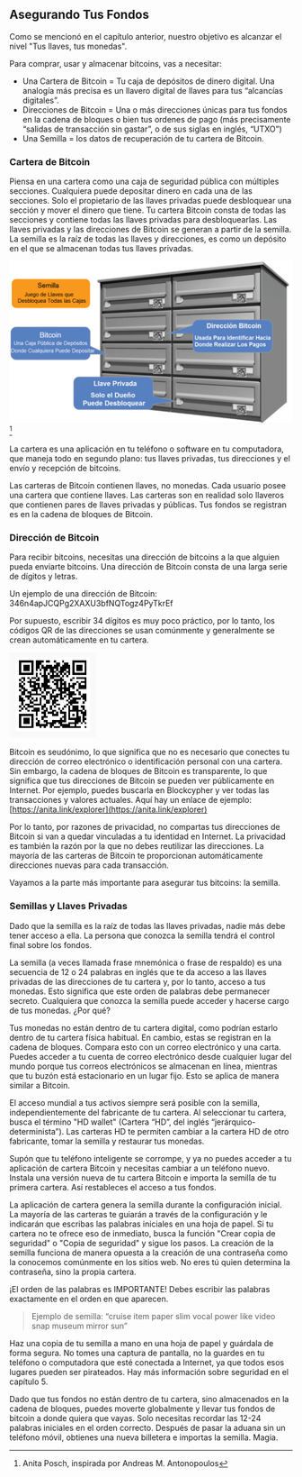 ## Asegurando Tus Fondos

Como se mencionó en el capítulo anterior, nuestro objetivo es alcanzar el nivel "Tus llaves, tus monedas".

Para comprar, usar y almacenar bitcoins, vas a necesitar:

* Una Cartera de Bitcoin = Tu caja de depósitos de dinero digital. Una analogía más precisa es un llavero digital de llaves para tus “alcancías digitales”.
* Direcciones de Bitcoin = Una o más direcciones únicas para tus fondos en la cadena de bloques o bien tus ordenes de pago (más precisamente “salidas de transacción sin gastar”, o de sus siglas en inglés, “UTXO”)
* Una Semilla = los datos de recuperación de tu cartera de Bitcoin.

### Cartera de Bitcoin
Piensa en una cartera como una caja de seguridad pública con múltiples secciones. Cualquiera puede depositar dinero en cada una de las secciones. Solo el propietario de las llaves privadas puede desbloquear una sección y mover el dinero que tiene. Tu cartera Bitcoin consta de todas las secciones y contiene todas las llaves privadas para desbloquearlas. Las llaves privadas y las direcciones de Bitcoin se generan a partir de la semilla. La semilla es la raíz de todas las llaves y direcciones, es como un depósito en el que se almacenan todas tus llaves privadas.

![Definición de términos](assets/__seed-postbox.png) [^69]

La cartera es una aplicación en tu teléfono o software en tu computadora, que maneja todo en segundo plano: tus llaves privadas, tus direcciones y el envío y recepción de bitcoins.

Las carteras de Bitcoin contienen llaves, no monedas. Cada usuario posee una cartera que contiene llaves. Las carteras son en realidad solo llaveros que contienen pares de llaves privadas y públicas. Tus fondos se registran es en la cadena de bloques de Bitcoin.

### Dirección de Bitcoin
Para recibir bitcoins, necesitas una dirección de bitcoins a la que alguien pueda enviarte bitcoins. Una dirección de Bitcoin consta de una larga serie de dígitos y letras.

Un ejemplo de una dirección de Bitcoin: 346n4apJCQPg2XAXU3bfNQTogz4PyTkrEf

Por supuesto, escribir 34 dígitos es muy poco práctico, por lo tanto, los códigos QR de las direcciones se usan comúnmente y generalmente se crean automáticamente en tu cartera.

![Dirección BTC como código QR](assets/_address-book.PNG)

Bitcoin es seudónimo, lo que significa que no es necesario que conectes tu dirección de correo electrónico o identificación personal con una cartera. Sin embargo, la cadena de bloques de Bitcoin es transparente, lo que significa que tus direcciones de Bitcoin se pueden ver públicamente en Internet. Por ejemplo, puedes buscarla en Blockcypher y ver todas las transacciones y valores actuales. Aquí hay un enlace de ejemplo: [https://anita.link/explorer](https://anita.link/explorer)

Por lo tanto, por razones de privacidad, no compartas tus direcciones de Bitcoin si van a quedar vinculadas a tu identidad en Internet. La privacidad es también la razón por la que no debes reutilizar las direcciones. La mayoría de las carteras de Bitcoin te proporcionan automáticamente direcciones nuevas para cada transacción.

Vayamos a la parte más importante para asegurar tus bitcoins: la semilla.

### Semillas y Llaves Privadas

Dado que la semilla es la raíz de todas las llaves privadas, nadie más debe tener acceso a ella. La persona que conozca la semilla tendrá el control final sobre los fondos.

La semilla (a veces llamada frase mnemónica o frase de respaldo) es una secuencia de 12 o 24 palabras en inglés que te da acceso a las llaves privadas de las direcciones de tu cartera y, por lo tanto, acceso a tus monedas. Esto significa que este orden de palabras debe permanecer secreto. Cualquiera que conozca la semilla puede acceder y hacerse cargo de tus monedas. ¿Por qué?

Tus monedas no están dentro de tu cartera digital, como podrían estarlo dentro de tu cartera física habitual. En cambio, estas se registran en la cadena de bloques. Compara esto con un correo electrónico y una carta. Puedes acceder a tu cuenta de correo electrónico desde cualquier lugar del mundo porque tus correos electrónicos se almacenan en línea, mientras que tu buzón está estacionario en un lugar fijo. Esto se aplica de manera similar a Bitcoin.

El acceso mundial a tus activos siempre será posible con la semilla, independientemente del fabricante de tu cartera. Al seleccionar tu cartera, busca el término "HD wallet" (Cartera “HD”, del inglés “jerárquico-determinista”). Las carteras HD te permiten cambiar a la cartera HD de otro fabricante, tomar la semilla y restaurar tus monedas.

Supón que tu teléfono inteligente se corrompe, y ya no puedes acceder a tu aplicación de cartera Bitcoin y necesitas cambiar a un teléfono nuevo. Instala una versión nueva de tu cartera Bitcoin e importa la semilla de tu primera cartera. Así restableces el acceso a tus fondos.

La aplicación de cartera genera la semilla durante la configuración inicial. La mayoría de las carteras te guiarán a través de la configuración y le indicarán que escribas las palabras iniciales en una hoja de papel. Si tu cartera no te ofrece eso de inmediato, busca la función "Crear copia de seguridad" o "Copia de seguridad" y sigue los pasos. La creación de la semilla funciona de manera opuesta a la creación de una contraseña como la conocemos comúnmente en los sitios web. No eres tú quien determina la contraseña, sino la propia cartera.

¡El orden de las palabras es IMPORTANTE! Debes escribir las palabras exactamente en el orden en que aparecen.

> Ejemplo de semilla: “cruise item paper slim vocal power like video snap museum mirror sun”

Haz una copia de tu semilla a mano en una hoja de papel y guárdala de forma segura. No tomes una captura de pantalla, no la guardes en tu teléfono o computadora que esté conectada a Internet, ya que todos esos lugares pueden ser pirateados. Hay más información sobre seguridad en el capítulo 5.

Dado que tus fondos no están dentro de tu cartera, sino almacenados en la cadena de bloques, puedes moverte globalmente y llevar tus fondos de bitcoin a donde quiera que vayas. Solo necesitas recordar las 12-24 palabras iniciales en el orden correcto. Después de pasar la aduana sin un teléfono móvil, obtienes una nueva billetera e importas la semilla. Magia.

[^69]: Anita Posch, inspirada por Andreas M. Antonopoulos
